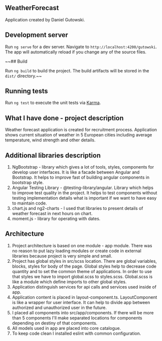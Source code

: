 ## WeatherForecast
Application created by Daniel Gutowski.

## Development server

Run `ng serve` for a dev server. Navigate to `http://localhost:4200/gutowski`. The app will automatically reload if you change any of the source files.

~~## Build

Run `ng build` to build the project. The build artifacts will be stored in the `dist/` directory.~~

## Running tests

Run `ng test` to execute the unit tests via [Karma](https://karma-runner.github.io).

## What I have done - project description

Weather forecast application is created for recruitment process.
Application shows current situation of weather in 5 European cities including average temperature, wind strength and other details.

## Additional libraries description

1. NgBootstrap - library which gives a lot of tools, styles, components for develop user interfaces. It is like a facade between Angular and Bootstrap. It helps to improve fast of building angular components in bootstrap style.
2. Angular Testing Library - @testing-library/angular. Library which helps to improve test quality in the project. It helps to test components without testing implementation details what is important if we want to have easy to maintain code.
3. chart.js and ng2-charts - I used that libraries to present details of weather forecast in next hours on chart. 
4. moment.js - library for operating with dates.

## Architecture

1. Project architecture is based on one module - app module. There was no reason to put lazy loading modules or create code in external libraries because project is very simple and small.
2. Project has global styles in src/scss location. There are global variables, blocks, styles for body of the page. Global styles help to decrease code quantity and to set the common theme of applications. In order to use that styles we have to import global.scss to styles.scss. Global.scss is like a module which define imports to other global styles.
3. Application distinguish services for api calls and services used inside of app.
4. Application content is placed in layout-component.ts. LayoutComponent is like a wrapper for user interface. It can help to divide app between authorized and unauthorized  user in the future.
5. I placed all components into src/app/components. If there will be more than 5 components I'll make separated locations for components depending on destiny of that components.
6. All models used in app are placed into core catalogue.
7. To keep code clean I installed eslint with common configuration.
